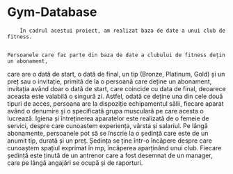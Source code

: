 # Gym-Database

        În cadrul acestui proiect, am realizat baza de date a unui club de fitness.
    
    
    Persoanele care fac parte din baza de date a clubului de fitness dețin un abonament, 
care are o dată de start, o dată de final, un tip (Bronze, Platinum, Gold) și un preț sau o invitație, 
primită de la o persoană care deține un abonament, invitația având doar o dată de start, care 
coincide cu data de final, deoarece aceasta este valabilă o singură zi. Astfel, odată ce deține una 
din cele două tipuri de acces, persoana are la dispoziție echipamentul sălii, fiecare aparat având 
o denumire și o specificată grupa musculară pe care acesta o lucrează. Igiena și întreținerea 
aparatelor este realizată de o femeie de servici, despre care cunoastem experiența, vârsta și 
salariul. 
    Pe lângă abonamente, persoanele pot să se înscrie la o ședință care este de un anumit 
tip, durată și un preț. Ședința se ține într-o încăpere despre care cunoaștem spațiul exprimat în 
mp, încăperea aparținând unui club. Fiecare ședință este ținută de un antrenor care a fost 
desemnat de un manager, care pe lângă angajări se ocupă și de raporturi.

